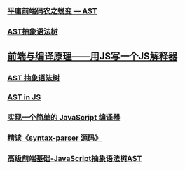 ### [平庸前端码农之蜕变 — AST](https://juejin.im/post/5bfc21d2e51d4544313df666)
### [AST抽象语法树](https://juejin.im/post/5bff941e5188254e3b31b424)
## [前端与编译原理——用JS写一个JS解释器](https://segmentfault.com/a/1190000017241258)
### [AST 抽象语法树](http://jartto.wang/2018/11/17/about-ast/)
### [AST in JS](https://juejin.im/post/5c2714fb51882575f560503c)
### [实现一个简单的 JavaScript 编译器](https://juejin.im/post/5c6faa25e51d4501377ba82a)
### [精读《syntax-parser 源码》](https://juejin.im/post/5c7c7658f265da2db912888c)
### [高级前端基础-JavaScript抽象语法树AST](https://juejin.im/post/5c8d3c48f265da2d8763bdaf#heading-12)
